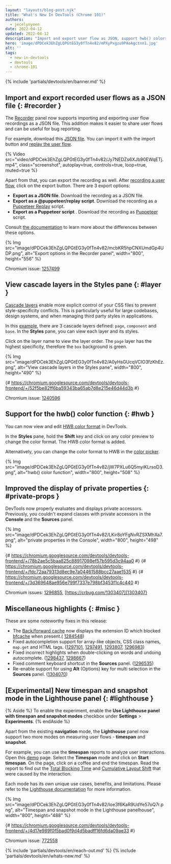 ```yaml
---
layout: "layouts/blog-post.njk"
title: "What's New In DevTools (Chrome 101)"
authors:
  - jecelynyeen
date: 2022-04-12
updated: 2022-04-12
description: "Import and export user flow as JSON, support hwb() colors, view cascade layers in the Styles pane and more."
hero: 'image/dPDCek3EhZgLQPGtEG3y0fTn4v82/mPXyPxgzu9PAoAgctnn1.jpg'
alt: ''
tags:
  - new-in-devtools
  - devtools
  - chrome-101
---
```


<!-- image/dPDCek3EhZgLQPGtEG3y0fTn4v82/B5K95d3OAmyytzJVCyr1.jpg -->

{% include 'partials/devtools/en/banner.md' %}


## Import and export recorded user flows as a JSON file  {: #recorder }

The [Recorder](/docs/devtools/recorder) panel now supports importing and exporting user flow recordings as a JSON file. This addition makes it easier to share user flows and can be useful for bug reporting.

For example, download this [JSON file](https://storage.googleapis.com/web-dev-uploads/file/dPDCek3EhZgLQPGtEG3y0fTn4v82/vzQbv2rUfTz2DEmx06Gv.json). You can import it with the import button and [replay the user flow](/docs/devtools/recorder/#replay).

{% Video src="video/dPDCek3EhZgLQPGtEG3y0fTn4v82/Jy7NEDZs6XJb90EWqETj.mp4", class="screenshot", autoplay=true, controls=true, loop=true, muted=true %}

Apart from that, you can export the recording as well. After [recording a user flow](/docs/devtools/recorder/#record), click on the export button. There are 3 export options:

- **Export as a JSON file**. Download the recording as a JSON file.
- **Export as a @puppeteer/replay script**. Download the recording as a [Puppeteer Replay](https://github.com/puppeteer/replay) script. 
- **Export as a Puppeteer script** . Download the recording as [Puppeteer](https://pptr.dev/) script.

Consult [the documentation](/docs/devtools/recorder) to learn more about the differences between these options.

{% Img src="image/dPDCek3EhZgLQPGtEG3y0fTn4v82/mcbKR5hpCNXUmdGp4UDP.png", alt="Export options in the Recorder panel", width="800", height="556" %}

Chromium issue: [1257499](https://crbug.com/1257499)


## View cascade layers in the Styles pane {: #layer }

[Cascade layers](/blog/cascade-layers/) enable more explicit control of your CSS files to prevent style-specificity conflicts. This is particularly useful for large codebases, design systems, and when managing third party styles in applications.

In this [example](https://jec.fyi/demo/cascade-layer), there are 3 cascade layers defined: `page`, `component` and `base`. In the **Styles** pane, you can view each layer and its styles.

Click on the layer name to view the layer order. The `page` layer has the highest specificity, therefore the `box` background is green. 

{% Img src="image/dPDCek3EhZgLQPGtEG3y0fTn4v82/A0yHsGUcqVCIO3fzKhEz.png", alt="View cascade layers in the Styles pane", width="800", height="490" %}

{# https://chromium.googlesource.com/devtools/devtools-frontend/+/52f5be82ff6ba59343ba65ab7d8e215e46d44d3b #}

Chromium issue: [1240596](https://crbug.com/1240596)


## Support for the hwb() color function {: #hwb }

You can now view and edit [HWB color format](https://drafts.csswg.org/css-color/#the-hwb-notation) in DevTools.

In the **Styles** pane, hold the **Shift** key and click on any color preview to change the color format. The HWB color format is added.

Alternatively, you can change the color format to HWB in the [color picker](/docs/devtools/css/reference/#color-picker).

{% Img src="image/dPDCek3EhZgLQPGtEG3y0fTn4v82/jW7PXLu6Q5myiKLrsoD3.png", alt="hwb() color function", width="800", height="508" %}


## Improved the display of private properties {: #private-props }

DevTools now properly evaluates and displays private accessors. Previously, you couldn't expand classes with private accessors in the **Console** and the **Sources** panel.

{% Img src="image/dPDCek3EhZgLQPGtEG3y0fTn4v82/LKir8oYFgNvRZSXMhXa7.png", alt="private properties in the Console", width="800", height="498" %}

{# https://chromium.googlesource.com/devtools/devtools-frontend/+/78b2ae5c5baa825c88917098ef57b595d3c94aa0 #}
{# https://chromium.googlesource.com/devtools/devtools-frontend/+/fdc72aa79313d8ec9e7a04461588bcc27aae1535 #}
{# https://chromium.googlesource.com/devtools/devtools-frontend/+/3d369648ae956e799f7337e798bf3453f1c4c440 #}

Chromium issues: [1296855](https://crbug.com/1296855), [https://crbug.com/1303407](1303407)


## Miscellaneous highlights {: #misc }

These are some noteworthy fixes in this release:

- The [Back/forward cache](/blog/new-in-devtools-98/#bfcache) now displays the extension ID which blocked [bfcache](https://web.dev/bfcache/) when present.( [1284548](https://crbug.com/1284548))
- Fixed autocompletion support for array-like objects, CSS class names, `map.get` and HTML tags. ([1297101](https://crbug.com/1297101), [1297491](https://crbug.com/1297491), [1293807](https://crbug.com/1293807), [1296983](https://crbug.com/1296983))
- Fixed incorrect highlights when double-clicking on words and undoing autocomplete. ([1298437](https://crbug.com/1298437), [1298667](https://crbug.com/1298667))
- Fixed comment keyboard shortcut in the **Sources** panel. ([1296535](https://crbug.com/1296535))
- Re-enable support for using **Alt** (Options) key for multi selection in the **Sources** panel. ([1304070](https://crbug.com/1304070))

 
## [Experimental] New timespan and snapshot mode in the Lighthouse panel {: #lighthouse }

{% Aside %}
To enable the experiment, enable the **Use Lighthouse panel with timespan and snapshot modes** checkbox under **Settings** > **Experiments**.
{% endAside %}

Apart from the existing **navigation** mode, the **Lighthouse** panel now support two more modes on measuring user flows - **timespan** and **snapshot**.

For example, you can use the **timespan** reports to analyze user interactions. Open this [demo](https://coffee-cart.netlify.app/) page. Select the **Timespan** mode and click on **Start timespan**. On the page, click on a coffee and end the timespan. Read the report to find out the [Total Blocking Time](https://web.dev/tbt/) and [Cumulative Layout Shift](https://web.dev/cls/) that were caused by the interaction.

Each mode has its own unique use cases, benefits, and limitations. Please refer to the [Lighthouse documentation](https://github.com/GoogleChrome/lighthouse/blob/master/docs/user-flows.md) for more information.

{% Img src="image/dPDCek3EhZgLQPGtEG3y0fTn4v82/loe3f6KaR9UdYe57oQ7r.png", alt="Timespan and snapshot mode in the Lighthouse panelhouse", width="800", height="488" %}

{# https://chromium.googlesource.com/devtools/devtools-frontend/+/4d17e989f0f5bad0f9d4d5badff16fd6da09ae33 #}

Chromium issue: [772558](https://crbug.com/772558)


{% include 'partials/devtools/en/reach-out.md' %}
{% include 'partials/devtools/en/whats-new.md' %}
